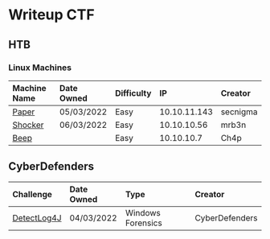 # Writeup CTF

## HTB
### Linux Machines

| Machine Name | Date Owned | Difficulty | IP | Creator |
| :--- | :--- | :--- | :--- | :--- |
| [Paper](https://github.com/b14nc0/CTF/blob/main/HTB/paper.md) | 05/03/2022 | Easy | 10.10.11.143 |  secnigma | 
| [Shocker](https://github.com/b14nc0/CTF/blob/main/HTB/shocker.md) | 06/03/2022 | Easy | 10.10.10.56 | mrb3n  |
| [Beep]() |  | Easy | 10.10.10.7 | Ch4p  |



## CyberDefenders

| Challenge | Date Owned | Type | Creator |
| :--- | :--- | :--- | :--- |
| [DetectLog4J](https://github.com/b14nc0/CTF/blob/main/CyberDefenders/DetectLog4j.md) | 04/03/2022 | Windows Forensics |  CyberDefenders |
